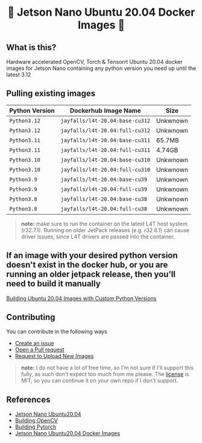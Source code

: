 <h1 align="center">🐳 Jetson Nano Ubuntu 20.04 Docker Images 🐳</h1>

## What is this?

Hardware accelerated OpenCV, Torch & Tensorrt Ubuntu 20.04 docker images for Jetson Nano containing any python version you need up until the latest 3.12

## Pulling existing images

| Python Version | Dockerhub Image Name             | Size     |
|----------------|----------------------------------|----------|
| `Python3.12`   | `jayfalls/l4t-20.04:base-cu312`  | Unkwnown |
| `Python3.12`   | `jayfalls/l4t-20.04:full-cu312`  | Unkwnown |
| `Python3.11`   | `jayfalls/l4t-20.04:base-cu311`  | 65.7MB   |
| `Python3.11`   | `jayfalls/l4t-20.04:full-cu311`  | 4.74GB   |
| `Python3.10`   | `jayfalls/l4t-20.04:base-cu310`  | Unkwnown |
| `Python3.10`   | `jayfalls/l4t-20.04:full-cu310`  | Unkwnown |
| `Python3.9`    | `jayfalls/l4t-20.04:base-cu39`   | Unkwnown |
| `Python3.9`    | `jayfalls/l4t-20.04:full-cu39`   | Unkwnown |
| `Python3.8`    | `jayfalls/l4t-20.04:base-cu38`   | Unkwnown |
| `Python3.8`    | `jayfalls/l4t-20.04:full-cu38`   | Unkwnown |

>  **note:** make sure to run the container on the latest L4T host system (r32.7.1). Running on older JetPack releases (e.g. r32.6.1) can cause driver issues, since L4T drivers are passed into the container.

## If an image with your desired python version doesn't exist in the docker hub, or you are running an older jetpack release, then you'll need to build it manually

[Building Ubuntu 20.04 Images with Custom Python Versions](./documentation/building_manually.md)

## Contributing

You can contribute in the following ways

- [Create an issue](https://github.com/jayfalls/jetson_nano_ubuntu20_docker/issues/new)
- [Open a Pull request](https://github.com/jayfalls/jetson_nano_ubuntu20_docker/pulls)
- [Request to Upload New Images](./documentation/building_manually.md#New-images)

>  **note:** I do not have a lot of free time, so I'm not sure if I'll support this fully, as such don't expect too much from me please. The [license](./LICENSE) is MIT, so you can continue it on your own repo if I don't support.

## References

- [Jetson Nano Ubuntu20.04](https://github.com/timongentzsch/Jetson_Ubuntu20_Images)
- [Building OpenCV](https://qengineering.eu/install-opencv-on-jetson-nano.html)
- [Building Pytorch](https://qengineering.eu/install-pytorch-on-jetson-nano.html)
- [Jetson Nano Ubuntu20.04 Docker Images](https://github.com/timongentzsch/Jetson_Ubuntu20_Images)
